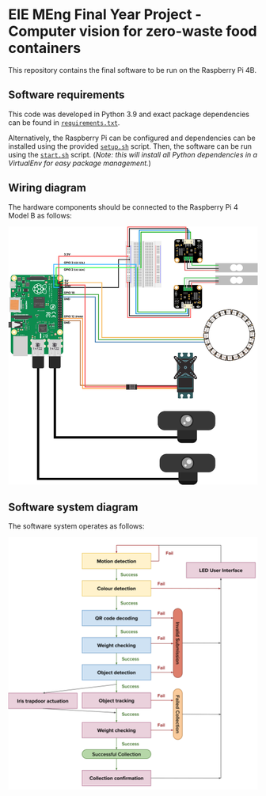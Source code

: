 # EIE MEng Final Year Project - Computer vision for zero-waste food containers

This repository contains the final software to be run on the Raspberry Pi 4B.

## Software requirements

This code was developed in Python 3.9 and exact package dependencies can be found in [`requirements.txt`](./requirements.txt).

Alternatively, the Raspberry Pi can be configured and dependencies can be installed using the provided [`setup.sh`](./setup.sh) script. Then, the software can be run using the [`start.sh`](./start.sh) script. (*Note: this will install all Python dependencies in a VirtualEnv for easy package management.*)

## Wiring diagram

The hardware components should be connected to the Raspberry Pi 4 Model B as follows:

![Wiring diagram](./img/wiring_diagram.png)

## Software system diagram

The software system operates as follows:

![Software system diagram](./img/software_diagram.png)
